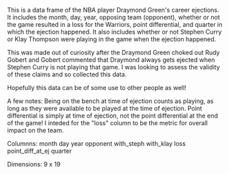 This is a data frame of the NBA player Draymond Green's career ejections. 
It includes the month, day, year, opposing team (opponent), whether or not the game resulted in a loss for the Warriors, point differential, and quarter in which the ejection happened.
It also includes whether or not Stephen Curry or Klay Thompson were playing in the game when the ejection happened.

This was made out of curiosity after the Draymond Green choked out Rudy Gobert and Gobert commented that Draymond always gets ejected when Stephen Curry is not playing that game. 
I was looking to assess the validity of these claims and so collected this data.

Hopefully this data can be of some use to other people as well!

A few notes:
Being on the bench at time of ejection counts as playing, as long as they were available to be played at the time of ejection.
Point differential is simply at time of ejection, not the point differential at the end of the game! I inteded for the "loss" column to be the metric for overall impact on the team.


Columnns:
month	day	year	opponent	with_steph	with_klay	loss	point_diff_at_ej	quarter

Dimensions:
9 x 19
